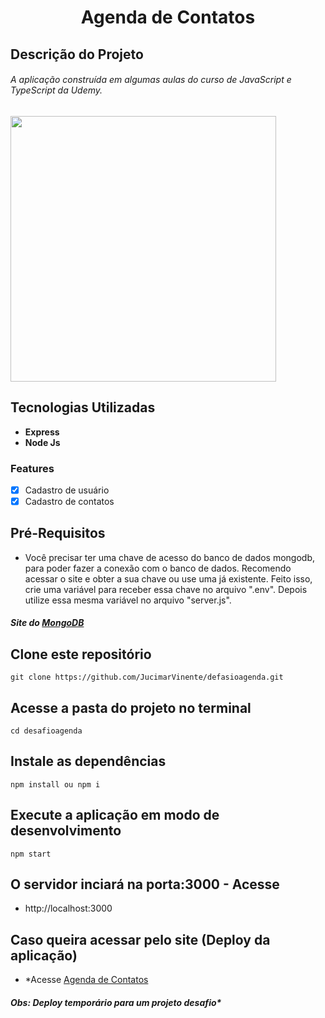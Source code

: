 <h1 align="center">Agenda de Contatos</h1>

## Descrição do Projeto

###### A aplicação construída em algumas aulas do curso de JavaScript e TypeScript da Udemy.

<div>
  <img src="https://github.com/JucimarVinente/defasioagenda/blob/master/frontend/images/contatoapp.png" height="425">
</div>

## Tecnologias Utilizadas

- **Express** 
- **Node Js** 

### Features

- [x] Cadastro de usuário
- [x] Cadastro de contatos

## Pré-Requisitos

- Você precisar ter uma chave de acesso do banco de dados mongodb, para poder fazer a conexão com o banco de dados. Recomendo acessar o site e obter a sua chave ou use uma já existente. Feito isso, crie uma variável para receber essa chave no arquivo ".env". Depois utilize essa mesma variável no arquivo "server.js".     

##### Site do [MongoDB](https://www.mongodb.com/3 "MongoDB")

## Clone este repositório
`git clone https://github.com/JucimarVinente/defasioagenda.git`

## Acesse a pasta do projeto no terminal
`cd desafioagenda`

## Instale as dependências
`npm install ou npm i`

## Execute a aplicação em modo de desenvolvimento
`npm start`

## O servidor inciará na porta:3000 - Acesse 

- http://localhost:3000

## Caso queira acessar pelo site (Deploy da aplicação)

- *Acesse [Agenda de Contatos](http://34.95.136.119 "Agenda de Contatos")

##### Obs: Deploy temporário para um projeto desafio*



